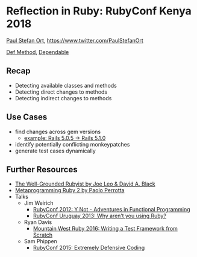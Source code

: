 # Reflection in Ruby: RubyConf Kenya 2018

[Paul Stefan Ort](https://www.pso.io), <https://www.twitter.com/PaulStefanOrt>

[Def Method](https://www.defmethod.com), [Dependable](https://www.dependable.io)

## Recap
- Detecting available classes and methods
- Detecting direct changes to methods
- Detecting indirect changes to methods

## Use Cases
- find changes across gem versions
  - [example: Rails 5.0.5 -> Rails 5.1.0](https://gist.github.com/paulstefanort/98af379e9d6e29f9a5e58ec28e03184d)
- identify potentially conflicting monkeypatches
- generate test cases dynamically

## Further Resources

- [The Well-Grounded Rubyist by Joe Leo & David A. Black](https://www.manning.com/books/the-well-grounded-rubyist-third-edition)
- [Metaprogramming Ruby 2 by Paolo Perrotta](https://pragprog.com/book/ppmetr2/metaprogramming-ruby-2)
- Talks
  - Jim Weirich
    - [RubyConf 2012: Y Not - Adventures in Functional Programming](https://www.youtube.com/watch?v=FITJMJjASUs)
    - [RubyConf Uruguay 2013: Why aren’t you using Ruby?](https://www.youtube.com/watch?v=0D3KfnbTdWw)
  - Ryan Davis
    - [Mountain West Ruby 2016: Writing a Test Framework from Scratch](https://www.youtube.com/watch?v=56ZB3XBjMxc)
  - Sam Phippen
    - [RubyConf 2015: Extremely Defensive Coding](https://www.youtube.com/watch?v=44VFrNs7JTU)
